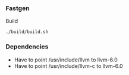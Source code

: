 ### Fastgen

Build

```
./build/build.sh
```


### Dependencies

* Have to point /usr/include/llvm to llvm-6.0
* Have to point /usr/include/llvm-c to llvm-6.0


